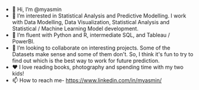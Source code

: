 - 👋 Hi, I’m @myasmin
- 👀 I’m interested in Statistical Analysis and Predictive Modelling. I work with Data Modelling, Data Visualization, Statistical Analysis and Statistical / Machine Learning Model development.
- 🌱 I’m fluent with Python and R, intermediate SQL, and Tableau / PowerBI. 
- 💞️ I’m looking to collaborate on interesting projects. Some of the Datasets make sense and some of them don't. So, I think it's fun to try to find out which is the best way to work for future prediction.
- ❤️ I love reading books, photography and spending time with my two kids! 
- 📫 How to reach me- https://www.linkedin.com/in/myasmin/
